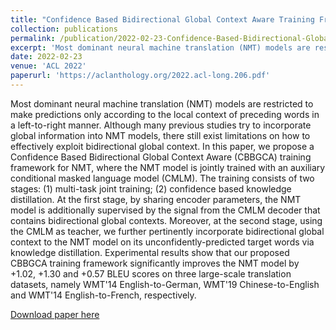```yaml
---
title: "Confidence Based Bidirectional Global Context Aware Training Framework for Neural Machine Translation"
collection: publications
permalink: /publication/2022-02-23-Confidence-Based-Bidirectional-Global-Context-Aware-Training-Framework-for-Neural-Machine-Translation
excerpt: 'Most dominant neural machine translation (NMT) models are restricted to make predictions only according to the local context of preceding words in a left-to-right manner. Although many previous studies try to incorporate global information into NMT models, there still exist limitations on how to effectively exploit bidirectional global context. In this paper, we propose a Confidence Based Bidirectional Global Context Aware (CBBGCA) training framework for NMT, where the NMT model is jointly trained with an auxiliary conditional masked language model (CMLM). The training consists of two stages: (1) multi-task joint training; (2) confidence based knowledge distillation. At the first stage, by sharing encoder parameters, the NMT model is additionally supervised by the signal from the CMLM decoder that contains bidirectional global contexts. Moreover, at the second stage, using the CMLM as teacher, we further pertinently incorporate bidirectional global context to the NMT model on its unconfidently-predicted target words via knowledge distillation. Experimental results show that our proposed CBBGCA training framework significantly improves the NMT model by +1.02, +1.30 and +0.57 BLEU scores on three large-scale translation datasets, namely WMT'14 English-to-German, WMT'19 Chinese-to-English and WMT'14 English-to-French, respectively.'
date: 2022-02-23
venue: 'ACL 2022'
paperurl: 'https://aclanthology.org/2022.acl-long.206.pdf'
---
```

Most dominant neural machine translation (NMT) models are restricted to make predictions only according to the local context of preceding words in a left-to-right manner. Although many previous studies try to incorporate global information into NMT models, there still exist limitations on how to effectively exploit bidirectional global context. In this paper, we propose a Confidence Based Bidirectional Global Context Aware (CBBGCA) training framework for NMT, where the NMT model is jointly trained with an auxiliary conditional masked language model (CMLM). The training consists of two stages: (1) multi-task joint training; (2) confidence based knowledge distillation. At the first stage, by sharing encoder parameters, the NMT model is additionally supervised by the signal from the CMLM decoder that contains bidirectional global contexts. Moreover, at the second stage, using the CMLM as teacher, we further pertinently incorporate bidirectional global context to the NMT model on its unconfidently-predicted target words via knowledge distillation. Experimental results show that our proposed CBBGCA training framework significantly improves the NMT model by +1.02, +1.30 and +0.57 BLEU scores on three large-scale translation datasets, namely WMT'14 English-to-German, WMT'19 Chinese-to-English and WMT'14 English-to-French, respectively.

[Download paper here](https://aclanthology.org/2022.acl-long.206.pdf)
